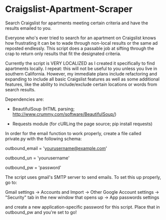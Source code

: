 Craigslist-Apartment-Scraper
============================

Search Craigslist for apartments meeting certain criteria and have the results emailed to you.


Everyone who's ever tried to search for an apartment on Craigslist knows how frustrating it can
be to wade through non-local results or the same ad reposted endlessly. This script does a
passable job at sifting through the crap to return only results that fit the designated
criteria.

Currently the script is VERY LOCALIZED as I created it specifically to find apartments locally.
I repeat: this will not be useful to you unless you live in southern California. However,
my immediate plans include refactoring and expanding to include all basic Craigslist features
as well as some additional features, like the ability to include/exclude certain locations or words
from search results.

Dependencies are:

* BeautifulSoup (HTML parsing; http://www.crummy.com/software/BeautifulSoup/)

* Requests module (for cURLing the page source; pip install requests)

In order for the email function to work properly, create a file called private.py with the following
schema:

outbound_email = 'yourusername@example.com'

outbound_un = 'yourusername'

outbound_pw = 'password'

The script uses gmail's SMTP server to send emails. To set this up properly, go to:

Gmail settings -> Accounts and Import -> Other Google Account settings -> "Security" tab
in the new window that opens up -> App passwords settings

and create a new application-specific password for this script. Place that in outbound_pw and you're
set to go!


